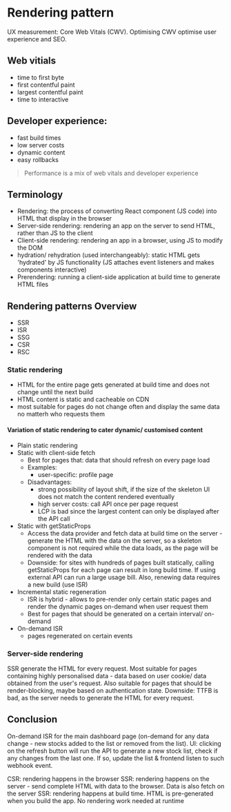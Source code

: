 # Rendering pattern

UX measurement: Core Web Vitals (CWV). Optimising CWV optimise user experience and SEO.

## Web vitials

- time to first byte
- first contentful paint
- largest contentful paint
- time to interactive

## Developer experience:

- fast build times
- low server costs
- dynamic content
- easy rollbacks

> Performance is a mix of web vitals and developer experience

## Terminology

- Rendering: the process of converting React component (JS code) into HTML that display in the browser
- Server-side rendering: rendering an app on the server to send HTML, rather than JS to the client
- Client-side rendering: rendering an app in a browser, using JS to modify the DOM
- hydration/ rehydration (used interchangeably): static HTML gets 'hydrated' by JS functionality (JS attaches event listeners and makes components interactive)
- Prerendering: running a client-side application at build time to generate HTML files

## Rendering patterns Overview

- SSR
- ISR
- SSG
- CSR
- RSC

### Static rendering

- HTML for the entire page gets generated at build time and does not change until the next build
- HTML content is static and cacheable on CDN
- most suitable for pages do not change often and display the same data no matterh who requests them

#### Variation of static rendering to cater dynamic/ customised content

- Plain static rendering
- Static with client-side fetch
  - Best for pages that: data that should refresh on every page load
  - Examples:
    - user-specific: profile page
  - Disadvantages:
    - strong possibility of layout shift, if the size of the skeleton UI does not match the content rendered eventually
    - high server costs: call API once per page request
    - LCP is bad since the largest content can only be displayed after the API call
- Static with getStaticProps
  - Access the data provider and fetch data at build time on the server - generate the HTML with the data on the server, so a skeleton component is not required while the data loads, as the page will be rendered with the data
  - Downside: for sites with hundreds of pages built statically, calling getStaticProps for each page can result in long build time. If using external API can run a large usage bill. Also, renewing data requires a new build (use ISR)
- Incremental static regeneration
  - ISR is hybrid - allows to pre-render only certain static pages and render the dynamic pages on-demand when user request them
  - Best for pages that should be generated on a certain interval/ on-demand
- On-demand ISR
  - pages regenerated on certain events

### Server-side rendering

SSR generate the HTML for every request. Most suitable for pages containing highly personalised data - data based on user cookie/ data obtained from the user's request. Also suitable for pages that should be render-blocking, maybe based on authentication state. Downside: TTFB is bad, as the server needs to generate the HTML for every request.

## Conclusion

On-demand ISR for the main dashboard page (on-demand for any data change - new stocks added to the list or removed from the list). UI: clicking on the refresh button will run the API to generate a new stock list, check if any changes from the last one. If so, update the list & frontend listen to such webhook event.

CSR: rendering happens in the browser
SSR: rendering happens on the server - send complete HTML with data to the browser. Data is also fetch on the server
SSR: rendering happens at build time. HTML is pre-generated when you build the app. No rendering work needed at runtime
